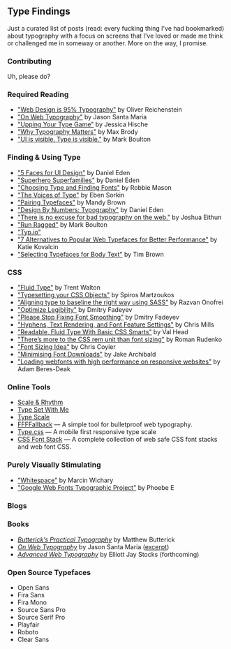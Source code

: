 Type Findings
---

Just a curated list of posts (read: every fucking thing I've had bookmarked) about typography with a focus on screens that I've loved or made me think or challenged me in someway or another. More on the way, I promise.

### Contributing
Uh, please do?

### Required Reading
- ["Web Design is 95% Typography"](http://ia.net/blog/the-web-is-all-about-typography-period/) by Oliver Reichenstein
- ["On Web Typography"](http://alistapart.com/article/on-web-typography) by Jason Santa Maria
- ["Upping Your Type Game"](http://jessicahische.is/talkingtype) by Jessica Hische
- ["Why Typography Matters"](https://medium.com/typography/why-typography-matters-14449aae4609) by Max Brody
- ["UI is visible. Type is visible."](http://markboulton.co.uk/journal/invisibletype) by Mark Boulton

### Finding & Using Type
- ["5 Faces for UI Design"](http://typecast.com/blog/type-on-screen-5-faces-for-ui-design) by Daniel Eden
- ["Superhero Superfamilies"](http://typecast.com/blog/type-on-screen-superhero-superfamilies) by Daniel Eden
- ["Choosing Type and Finding Fonts"](http://www.robbiemanson.com/articles/choosing-type-and-finding-fonts/) by Robbie Mason
- ["The Voices of Type"](http://typecast.com/blog/the-voices-of-type) by Eben Sorkin
- ["Pairing Typefaces"](http://blog.typekit.com/2012/05/23/type-study-pairing-typefaces/) by Mandy Brown
- ["Design By Numbers: Typography"](https://medium.com/@_dte/design-by-numbers-typography-2e5fd2f262e4) by Daniel Eden
- ["There is no excuse for bad typography on the web."](https://medium.com/i-m-h-o/there-is-no-excuse-for-bad-typography-on-the-web-33030766a5bd) by Joshua Eithun
- ["Run Ragged"](http://24ways.org/2013/run-ragged/) by Mark Boulton
- ["Typ.io"](http://www.typ.io/)
- ["7 Alternatives to Popular Web Typefaces for Better Performance"](http://cognition.happycog.com/article/7-alternatives-to-popular-web-typefaces-for-better-performance) by Katie Kovalcin
- ["Selecting Typefaces for Body Text"](http://practice.typekit.com/lesson/selecting-typefaces-for-body-text/) by Tim Brown

### CSS
- ["Fluid Type"](http://trentwalton.com/2012/06/19/fluid-type/) by Trent Walton
- ["Typesetting your CSS Objects"](http://www.edenspiekermann.com/blog/typesetting-your-css-objects) by Spiros Martzoukos
- ["Aligning type to baseline the right way using SASS"](https://medium.com/@razvanonofrei/aligning-type-to-baseline-the-right-way-using-sass-e258fce47a9b) by Razvan Onofrei
- ["Optimize Legibility"](http://usabilitypost.com/2012/11/06/optimize-legibility/) by Dmitry Fadeyev
- ["Please Stop Fixing Font Smoothing"](http://usabilitypost.com/2012/11/05/stop-fixing-font-smoothing/) by Dmitry Fadeyev
- ["Hyphens, Text Rendering, and Font Feature Settings"](http://www.sitepoint.com/cross-browser-web-fonts-part-3/) by Chris Mills
- ["Readable, Fluid Type With Basic CSS Smarts"](http://typecast.com/blog/readable-fluid-type-with-basic-css-smarts) by Val Head
- ["There’s more to the CSS rem unit than font sizing"](http://css-tricks.com/theres-more-to-the-css-rem-unit-than-font-sizing/) by Roman Rudenko
- ["Font Sizing Idea"](http://css-tricks.com/rems-ems/) by Chris Coyier
- ["Minimising Font Downloads"](http://jakearchibald.com/2014/minimising-font-downloads/) by Jake Archibald
- ["Loading webfonts with high performance on responsive websites"](http://bdadam.com/blog/loading-webfonts-with-high-performance.html) by Adam Beres-Deak

### Online Tools

- [Scale & Rhythm](http://lamb.cc/typograph/)
- [Type Set With Me](http://typesetwith.me/)
- [Type Scale](http://type-scale.com/)
- [FFFFallback](http://ffffallback.com/) — A simple tool for bulletproof web typography.
- [Type.css](http://mrmrs.io/type.css/) — A mobile first responsive type scale
- [CSS Font Stack](http://cssfontstack.com/) — A complete collection of web safe CSS font stacks and web font CSS.

### Purely Visually Stimulating
- ["Whitespace"](https://medium.com/designing-medium/whitespace-8b92273ab49e) by Marcin Wichary
- ["Google Web Fonts Typographic Project"](http://femmebot.github.io/google-type/) by Phoebe E

### Blogs

### Books
- [_Butterick’s Practical Typography_](http://practicaltypography.com/) by Matthew Butterick
- [_On Web Typography_](http://www.abookapart.com/products/on-web-typography) by Jason Santa Maria ([excerpt](http://alistapart.com/article/how-we-read))
- [_Advanced Web Typography_](http://advancedwebtypography.com/) by Elliott Jay Stocks (forthcoming)

### Open Source Typefaces

- Open Sans
- Fira Sans
- Fira Mono
- Source Sans Pro
- Source Serif Pro
- Playfair
- Roboto
- Clear Sans
